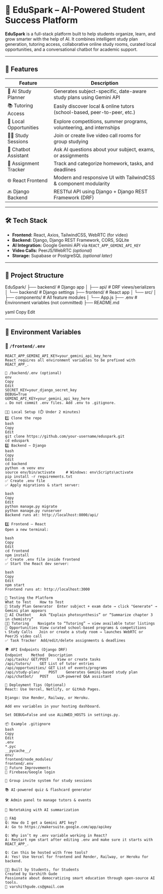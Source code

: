 # 📘 EduSpark – AI-Powered Student Success Platform

**EduSpark** is a full-stack platform built to help students organize, learn, and grow smarter with the help of AI. It combines intelligent study plan generation, tutoring access, collaborative online study rooms, curated local opportunities, and a conversational chatbot for academic support.

---

## 🚀 Features

| Feature                | Description                                                                 |
|------------------------|-----------------------------------------------------------------------------|
| 🧠 AI Study Planner     | Generates subject-specific, date-aware study plans using Gemini API         |
| 📚 Tutoring Access      | Easily discover local & online tutors (school-based, peer-to-peer, etc.)     |
| 🎯 Local Opportunities  | Explore competitions, summer programs, volunteering, and internships        |
| 🧑‍💻 Study Sessions      | Join or create live video call rooms for group studying                     |
| 🤖 Chatbot Assistant    | Ask AI questions about your subject, exams, or assignments                  |
| 📅 Assignment Tracker   | Track and categorize homework, tasks, and deadlines                         |
| 🌐 React Frontend       | Modern and responsive UI with TailwindCSS & component modularity            |
| 🔙 Django Backend       | RESTful API using Django + Django REST Framework (DRF)                      |

---

## 🛠️ Tech Stack

- **Frontend:** React, Axios, TailwindCSS, WebRTC (for video)
- **Backend:** Django, Django REST Framework, CORS, SQLite
- **AI Integration:** Google Gemini API via `REACT_APP_GEMINI_API_KEY`
- **Video Calls:** PeerJS/WebRTC *(optional)*
- **Storage:** Supabase or PostgreSQL *(optional later)*

---

## 🧩 Project Structure

EduSpark/
├── backend/ # Django app
│ ├── api/ # DRF views/serializers
│ └── backend/ # Django settings
├── frontend/ # React app
│ └── src/
│ ├── components/ # All feature modules
│ └── App.js
├── .env # Environment variables (not committed)
├── README.md

yaml
Copy
Edit

---

## 🔐 Environment Variables

### 📄 `/frontend/.env`

```env
REACT_APP_GEMINI_API_KEY=your_gemini_api_key_here
React requires all environment variables to be prefixed with REACT_APP_.

📄 /backend/.env (optional)
env
Copy
Edit
SECRET_KEY=your_django_secret_key
DEBUG=True
GEMINI_API_KEY=your_gemini_api_key_here
⚠️ Do not commit .env files. Add .env to .gitignore.

🧑‍💻 Local Setup (⏱️ Under 2 minutes)
1️⃣ Clone the repo
bash
Copy
Edit
git clone https://github.com/your-username/eduspark.git
cd eduspark
2️⃣ Backend – Django
bash
Copy
Edit
cd backend
python -m venv env
source env/bin/activate     # Windows: env\Scripts\activate
pip install -r requirements.txt
✅ Create .env file
✅ Apply migrations & start server:

bash
Copy
Edit
python manage.py migrate
python manage.py runserver
Backend runs at: http://localhost:8000/api/

3️⃣ Frontend – React
Open a new terminal:

bash
Copy
Edit
cd frontend
npm install
✅ Create .env file inside frontend
✅ Start the React dev server:

bash
Copy
Edit
npm start
Frontend runs at: http://localhost:3000

🧪 Testing the Platform
What to Test	How to Test
📅 Study Plan Generator	Enter subject + exam date → click "Generate" → Gemini plan appears
💬 AI Chatbot	Ask “Explain photosynthesis” or “Summarize chapter 3 in chemistry”
🧑‍🏫 Tutoring	Navigate to “Tutoring” → view available tutor listings
🎯 Opportunities	View curated school-based programs & competitions
📞 Study Calls	Join or create a study room → launches WebRTC or PeerJS video call
✅ Task Tracker	Add/edit/delete assignments & deadlines

🌍 API Endpoints (Django DRF)
Endpoint	Method	Description
/api/tasks/	GET/POST	View or create tasks
/api/tutors/	GET	List of tutor entries
/api/opportunities/	GET	List of events/programs
/api/study-plan/	POST	Generates Gemini-based study plan
/api/chatbot/	POST	LLM-powered Q&A assistant

🧼 Deployment Tips (Optional)
React: Use Vercel, Netlify, or GitHub Pages.

Django: Use Render, Railway, or Heroku.

Add env variables in your hosting dashboard.

Set DEBUG=False and use ALLOWED_HOSTS in settings.py.

📦 Example .gitignore
bash
Copy
Edit
.env
*.pyc
__pycache__/
env/
frontend/node_modules/
frontend/.env
🔧 Future Improvements
🔑 Firebase/Google login

👥 Group invite system for study sessions

📚 AI-powered quiz & flashcard generator

🛠 Admin panel to manage tutors & events

📝 Notetaking with AI summarization

🙋 FAQ
Q: How do I get a Gemini API key?
A: Go to https://makersuite.google.com/app/apikey

Q: Why isn’t my .env variable working in React?
A: Restart npm start after editing .env and make sure it starts with REACT_APP_.

Q: Can this be hosted with free tools?
A: Yes! Use Vercel for frontend and Render, Railway, or Heroku for backend.

🧑‍🎓 Built by Students, for Students
Created by Varshith Gude
Passionate about democratizing smart education through open-source AI tools.
📧 varshithgude.cs@gmail.com
